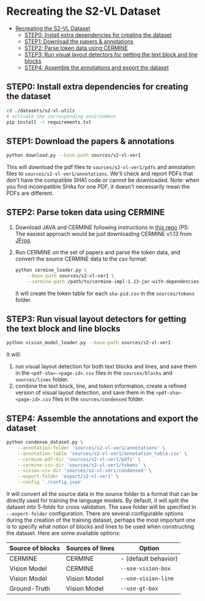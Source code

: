 # Recreating the S2-VL Dataset 

- [Recreating the S2-VL Dataset](#recreating-the-s2-vl-dataset)
  - [STEP0: Install extra dependencies for creating the dataset](#step0-install-extra-dependencies-for-creating-the-dataset)
  - [STEP1: Download the papers & annotations](#step1-download-the-papers--annotations)
  - [STEP2: Parse token data using CERMINE](#step2-parse-token-data-using-cermine)
  - [STEP3: Run visual layout detectors for getting the text block and line blocks](#step3-run-visual-layout-detectors-for-getting-the-text-block-and-line-blocks)
  - [STEP4: Assemble the annotations and export the dataset](#step4-assemble-the-annotations-and-export-the-dataset)

## STEP0: Install extra dependencies for creating the dataset 

```bash
cd ./datasets/s2-vl-utils
# activate the corresponding environment 
pip install -r requirements.txt
```

## STEP1: Download the papers & annotations 

```bash
python download.py --base-path sources/s2-vl-ver1
```
This will download the pdf files to `sources/s2-vl-ver1/pdfs` and annotation files to `sources/s2-vl-ver1/annotations`. 
We'll check and report PDFs that don't have the compatible SHA1 code or cannot be downloaded. 
Note: when you find incompatible SHAs for one PDF, it doesn't necessarily mean the PDFs are different. 

## STEP2: Parse token data using CERMINE 

1. Download JAVA and CERMINE following instructions in [this repo](https://github.com/CeON/CERMINE#using-cermine) (PS: The easiest approach would be just downloading CERMINE v1.13 from [JFrog](http://maven.ceon.pl/artifactory/webapp/#/artifacts/browse/simple/General/kdd-releases/pl/edu/icm/cermine/cermine-impl). 


2. Run CERMINE on the set of papers and parse the token data, and convert the source CERMINE data to the csv format: 
    ```bash
    python cermine_loader.py \
        --base-path sources/s2-vl-ver1 \
        --cermine-path /path/to/cermine-impl-1.13-jar-with-dependencies.jar
    ```
    It will create the token table for each `sha-pid.csv` in the `sources/tokens` folder. 

## STEP3: Run visual layout detectors for getting the text block and line blocks 

```bash
python vision_model_loader.py --base-path sources/s2-vl-ver1
```
It will:
1. run visual layout detection for both text blocks and lines, and save them in the `<pdf-sha>-<page-id>.csv` files in the `sources/blocks` and `sources/lines` folder. 
2. combine the text block, line, and token information, create a refined version of visual layout detection, and save them in the `<pdf-sha>-<page-id>.csv` files in the `sources/condensed` folder. 

## STEP4: Assemble the annotations and export the dataset 

```bash
python condense_dataset.py \
    --annotation-folder 'sources/s2-vl-ver1/annotations' \
    --annotation-table 'sources/s2-vl-ver1/annotation_table.csv' \
    --cermine-pdf-dir 'sources/s2-vl-ver1/pdfs' \
    --cermine-csv-dir 'sources/s2-vl-ver1/tokens' \
    --vision-csv-dir 'sources/s2-vl-ver1/condensed' \
    --export-folder 'export/s2-vl-ver1' \
    --config './config.json' 
```

It will convert all the source data in the source folder to a format that can be directly used for training the language models. By default, it will split the dataset into 5-folds for cross validation. The save folder will be specified in `--export-folder` configuration. There are several configurable options during the creation of the training dataset, perhaps the most important one is to specify what notion of blocks and lines to be used when constructing the dataset. Here are some available options: 

| Source of blocks | Sources of lines | Option               |
| ---------------- | ---------------- | -------------------- |
| CERMINE          | CERMINE          | - (default behavior) |
| Vision Model     | CERMINE          | `--use-vision-box`   |
| Vision Model     | Vision Model     | `--use-vision-line`  |
| Ground-Truth     | Vision Model     | `--use-gt-box`       |
